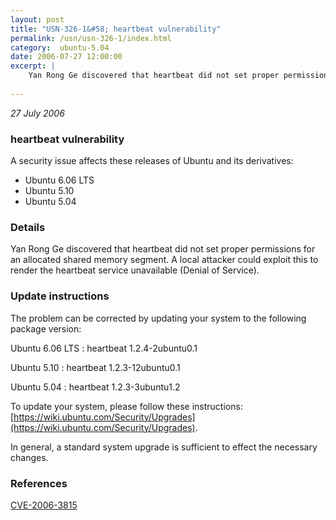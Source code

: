 ```yaml
---
layout: post
title: "USN-326-1&#58; heartbeat vulnerability"
permalink: /usn/usn-326-1/index.html
category:  ubuntu-5.04
date: 2006-07-27 12:00:00
excerpt: |
    Yan Rong Ge discovered that heartbeat did not set proper permissions for an allocated shared memory segment. A local attacker could exploit this to render the heartbeat service unavailable (Denial of Service).
    
--- 
```

 
 

*27 July 2006*

### heartbeat vulnerability

A security issue affects these releases of Ubuntu and its derivatives:

* Ubuntu 6.06 LTS
* Ubuntu 5.10
* Ubuntu 5.04

### Details

Yan Rong Ge discovered that heartbeat did not set proper permissions for an allocated shared memory segment. A local attacker could exploit this to render the heartbeat service unavailable (Denial of Service).

### Update instructions

The problem can be corrected by updating your system to the following package version:

Ubuntu 6.06 LTS
 : heartbeat <span>1.2.4-2ubuntu0.1</span>

Ubuntu 5.10
 : heartbeat <span>1.2.3-12ubuntu0.1</span>

Ubuntu 5.04
 : heartbeat <span>1.2.3-3ubuntu1.2</span>

To update your system, please follow these instructions: [https://wiki.ubuntu.com/Security/Upgrades](https://wiki.ubuntu.com/Security/Upgrades).

In general, a standard system upgrade is sufficient to effect the necessary changes.

### References

 
 [CVE-2006-3815](http://people.ubuntu.com/~ubuntu-security/cve/CVE-2006-3815)
 

